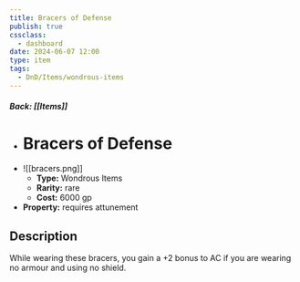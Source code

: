 ```yaml
---
title: Bracers of Defense
publish: true
cssclass:
  - dashboard
date: 2024-06-07 12:00
type: item
tags:
  - DnD/Items/wondrous-items
---
```


##### Back: [[Items]]

- # Bracers of Defense
- ![[bracers.png]]
    - **Type:** Wondrous Items
    - **Rarity:** rare
    - **Cost:** 6000 gp
- **Property:** requires attunement



## Description 

While wearing these bracers, you gain a +2 bonus to AC if you are wearing no armour and using no shield.
